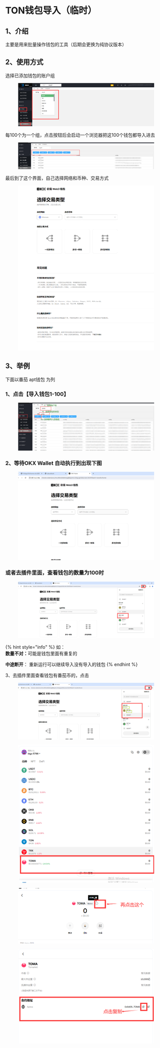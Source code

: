 # TON钱包导入（临时）



## 1、介绍

主要是用来批量操作钱包的工具（后期会更换为纯协议版本）

## 2、使用方式

选择已添加钱包的账户组

<figure><img src="../../.gitbook/assets/image (2) (1) (1) (1).png" alt=""><figcaption></figcaption></figure>

每100个为一个组，点击按钮后会启动一个浏览器把这100个钱包都导入进去

<figure><img src="../../.gitbook/assets/image (32).png" alt=""><figcaption></figcaption></figure>

最后到了这个界面，自己选择网络和币种、交易方式

<figure><img src="../../.gitbook/assets/image (1) (1) (1) (1) (1).png" alt=""><figcaption></figcaption></figure>



## 3、举例

下面以番茄 apt钱包 为列

### 1、点击【导入钱包1-100】

<figure><img src="../../.gitbook/assets/image (97).png" alt=""><figcaption></figcaption></figure>

### 2、等待OKX Wallet 自动执行到出现下图

<figure><img src="../../.gitbook/assets/image (100).png" alt=""><figcaption></figcaption></figure>

### 或者去插件里面，查看钱包的数量为100时

<figure><img src="../../.gitbook/assets/image (101).png" alt=""><figcaption></figcaption></figure>

{% hint style="info" %}
如：\
**数量不对：**&#x53EF;能是钱包里面有重复的

**中途断开**： 重新运行可以继续导入没有导入的钱包
{% endhint %}

3、去插件里面查看钱包有番茄币的，点击

<figure><img src="../../.gitbook/assets/image (102).png" alt=""><figcaption></figcaption></figure>

<figure><img src="../../.gitbook/assets/image (103).png" alt=""><figcaption></figcaption></figure>

<figure><img src="../../.gitbook/assets/image (104).png" alt=""><figcaption></figcaption></figure>

<figure><img src="../../.gitbook/assets/image (105).png" alt=""><figcaption></figcaption></figure>
